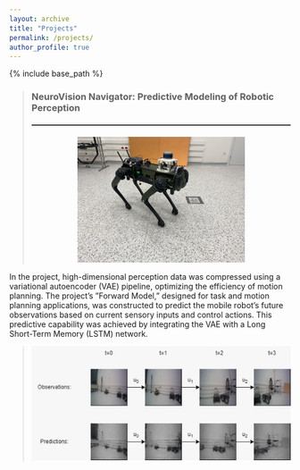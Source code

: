 ```yaml
---
layout: archive
title: "Projects"
permalink: /projects/
author_profile: true
---
```


{% include base_path %}


> ### NeuroVision Navigator: Predictive Modeling of Robotic Perception
> <hr style="border: none; height: 2px; background-color: #333; margin: 20px 0;">
> <p align="center">
>   <a href="https://umram.bilkent.edu.tr/index.php/tr/">
>     <img src="https://raw.githubusercontent.com/yuceelege/yuceelege.github.io/master/images/project1.png" alt="Robot Image" width="300" />
>   </a>
> </p>
In the project, high-dimensional perception data was compressed using a variational autoencoder (VAE) pipeline, optimizing the efficiency of motion planning. The project’s ”Forward Model,” designed for task and motion planning applications, was constructed to predict the mobile robot’s future observations based on current sensory inputs and control actions. This predictive capability was achieved by integrating the VAE with a Long Short-Term Memory (LSTM) network.
> <p align="center">
>   <img width="600" alt="Scheme 1" src="https://github.com/yuceelege/yuceelege.github.io/blob/master/images/project1-image1.png?raw=true">
> </p>

> 
